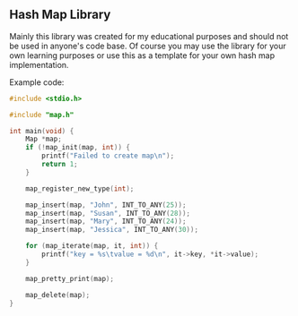 ## Hash Map Library

Mainly this library was created for my educational purposes and should not be used in anyone's code base.
Of course you may use the library for your own learning purposes or use this as a template for your own hash map implementation.

Example code:

```c
#include <stdio.h>

#include "map.h"

int main(void) {
    Map *map;
    if (!map_init(map, int)) {
        printf("Failed to create map\n");
        return 1;
    }

    map_register_new_type(int);

    map_insert(map, "John", INT_TO_ANY(25));
    map_insert(map, "Susan", INT_TO_ANY(28));
    map_insert(map, "Mary", INT_TO_ANY(24));
    map_insert(map, "Jessica", INT_TO_ANY(30));

    for (map_iterate(map, it, int)) {
        printf("key = %s\tvalue = %d\n", it->key, *it->value);
    }

    map_pretty_print(map);

    map_delete(map);
}
```
